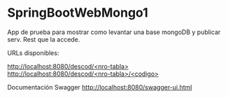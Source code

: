 # SpringBootWebMongo1

App de prueba para mostrar como levantar una base mongoDB y publicar serv. Rest que la accede.


URLs disponibles:

   [http://localhost:8080/descod/&lt;nro-tabla&gt;](http://localhost:8080/descod/&lt;nro-tabla&gt;)  
      [http://localhost:8080/descod/&lt;nro-tabla&gt;/&lt;codigo&gt;](http://localhost:8080/descod/&lt;nro-tabla&gt;&lt;codigo&gt;)  


Documentación Swagger
   [http://localhost:8080/swagger-ui.html](http://localhost:8080/swagger-ui.html)
